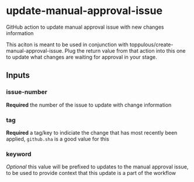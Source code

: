 # update-manual-approval-issue
GitHub action to update manual approval issue with new changes information

This aciton is meant to be used in conjunction with toppulous/create-manual-approval-issue. Plug the
return value from that action into this one to update what changes are waiting for approval in your
stage.

## Inputs
### issue-number
**Required** the number of the issue to update with change information
### tag
**Required** a tag/key to indiciate the change that has most recently been applied, `github.sha` is
a good value for this
### keyword
*Optional* this value will be prefixed to updates to the manual approval issue, to be used to
provide context that this update is a part of the workflow

